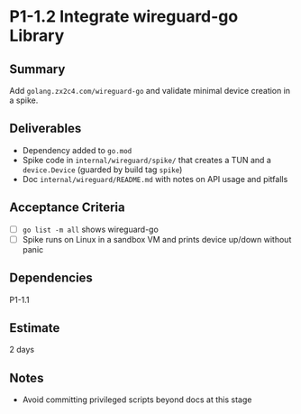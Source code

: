 # P1-1.2 Integrate wireguard-go Library

## Summary
Add `golang.zx2c4.com/wireguard-go` and validate minimal device creation in a spike.

## Deliverables
- Dependency added to `go.mod`
- Spike code in `internal/wireguard/spike/` that creates a TUN and a `device.Device` (guarded by build tag `spike`)
- Doc `internal/wireguard/README.md` with notes on API usage and pitfalls

## Acceptance Criteria
- [ ] `go list -m all` shows wireguard-go
- [ ] Spike runs on Linux in a sandbox VM and prints device up/down without panic

## Dependencies
P1-1.1

## Estimate
2 days

## Notes
- Avoid committing privileged scripts beyond docs at this stage


